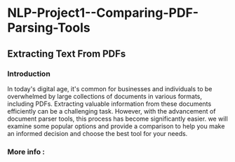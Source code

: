 # NLP-Project1--Comparing-PDF-Parsing-Tools


## Extracting Text From PDFs

### Introduction

In today's digital age, it's common for businesses and individuals to be overwhelmed by large collections of documents in various formats, including PDFs. Extracting valuable information from these documents efficiently can be a challenging task. However, with the advancement of document parser tools, this process has become significantly easier.  we will examine some popular options and provide a comparison to help you make an informed decision and choose the best tool for your needs.


### More info :  

